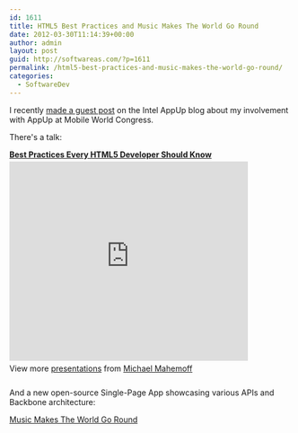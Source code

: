 ```yaml
---
id: 1611
title: HTML5 Best Practices and Music Makes The World Go Round
date: 2012-03-30T11:14:39+00:00
author: admin
layout: post
guid: http://softwareas.com/?p=1611
permalink: /html5-best-practices-and-music-makes-the-world-go-round/
categories:
  - SoftwareDev
---
```

I recently [made a guest post](http://appdeveloper.intel.com/en-us/blog/2012/03/21/html5-best-practices) on the Intel AppUp blog about my involvement with AppUp at Mobile World Congress.

There's a talk:
<div style="width:425px" id="__ss_12093407"> <strong style="display:block;margin:12px 0 4px"><a href="http://www.slideshare.net/mahemoff/best-practices-every-html5-developer-should-know" title="Best Practices Every HTML5 Developer Should Know" target="_blank">Best Practices Every HTML5 Developer Should Know</a></strong> <iframe src="http://www.slideshare.net/slideshow/embed_code/12093407" width="425" height="355" frameborder="0" marginwidth="0" marginheight="0" scrolling="no"></iframe> <div style="padding:5px 0 12px"> View more <a href="http://www.slideshare.net/" target="_blank">presentations</a> from <a href="http://www.slideshare.net/mahemoff" target="_blank">Michael Mahemoff</a> </div> </div>

And a new open-source Single-Page App showcasing various APIs and Backbone architecture:

<a href='http://musicmak.es'>[Music Makes The World Go Round](http://i.imgur.com/mV5cj)</a>